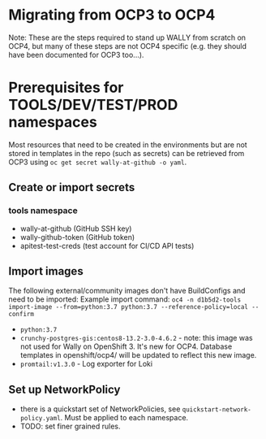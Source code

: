 # Migrating from OCP3 to OCP4

Note: These are the steps required to stand up WALLY from scratch on OCP4, but many of these steps are not OCP4 specific (e.g. they should have been documented for OCP3 too...).

# Prerequisites for TOOLS/DEV/TEST/PROD namespaces

Most resources that need to be created in the environments but are not stored in templates in the repo (such as secrets) can be retrieved from OCP3 using `oc get secret wally-at-github -o yaml`.

## Create or import secrets

### tools namespace
* wally-at-github (GitHub SSH key)
* wally-github-token (GitHub token)
* apitest-test-creds (test account for CI/CD API tests)

## Import images

The following external/community images don't have BuildConfigs and need to be imported:
Example import command: `oc4 -n d1b5d2-tools import-image --from=python:3.7 python:3.7 --reference-policy=local --confirm`

* `python:3.7`
* `crunchy-postgres-gis:centos8-13.2-3.0-4.6.2` - note: this image was not used for Wally on OpenShift 3. It's new for OCP4.  Database templates in openshift/ocp4/ will be updated to reflect this new image.
* `promtail:v1.3.0` - Log exporter for Loki

## Set up NetworkPolicy

* there is a quickstart set of NetworkPolicies, see `quickstart-network-policy.yaml`. Must be applied to each namespace.
* TODO: set finer grained rules.
